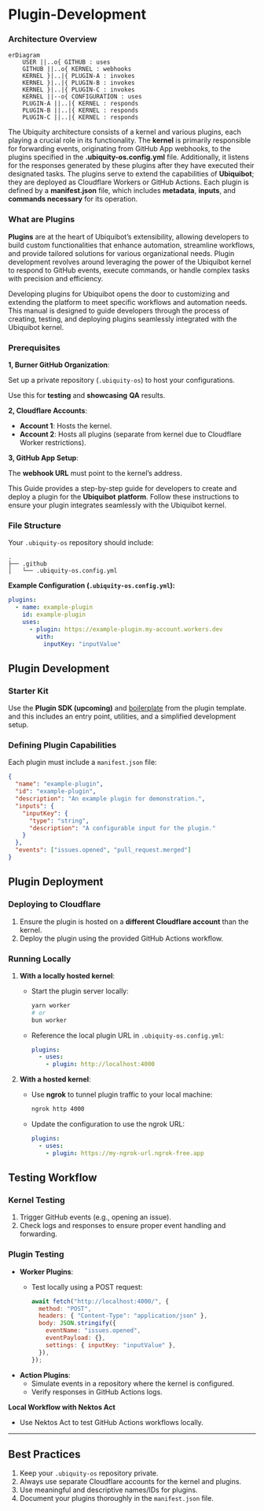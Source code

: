 # Plugin-Development

### **Architecture Overview**

```mermaid
erDiagram
    USER ||..o{ GITHUB : uses
    GITHUB ||..o{ KERNEL : webhooks
    KERNEL }|..|{ PLUGIN-A : invokes
    KERNEL }|..|{ PLUGIN-B : invokes
    KERNEL }|..|{ PLUGIN-C : invokes
    KERNEL ||--o{ CONFIGURATION : uses
    PLUGIN-A ||..|{ KERNEL : responds
    PLUGIN-B ||..|{ KERNEL : responds
    PLUGIN-C ||..|{ KERNEL : responds
```

The Ubiquity architecture consists of a kernel and various plugins, each playing a crucial role in its functionality. The **kernel** is primarily responsible for forwarding events, originating from GitHub App webhooks, to the plugins specified in the **.ubiquity-os.config.yml** file. Additionally, it listens for the responses generated by these plugins after they have executed their designated tasks. The plugins serve to extend the capabilities of **Ubiquibot**; they are deployed as Cloudflare Workers or GitHub Actions. Each plugin is defined by a **manifest.json** file, which includes **metadata**, **inputs**, and **commands necessary** for its operation.

### What are Plugins

**Plugins** are at the heart of Ubiquibot’s extensibility, allowing developers to build custom functionalities that enhance automation, streamline workflows, and provide tailored solutions for various organizational needs. Plugin development revolves around leveraging the power of the Ubiquibot kernel to respond to GitHub events, execute commands, or handle complex tasks with precision and efficiency.

Developing plugins for Ubiquibot opens the door to customizing and extending the platform to meet specific workflows and automation needs. This manual is designed to guide developers through the process of creating, testing, and deploying plugins seamlessly integrated with the Ubiquibot kernel.

### **Prerequisites**

**1, Burner GitHub Organization**:

Set up a private repository (`.ubiquity-os`) to host your configurations.

Use this for **testing** and **showcasing** **QA** results.

**2, Cloudflare Accounts**:

* **Account 1**: Hosts the kernel.
* **Account 2**: Hosts all plugins (separate from kernel due to Cloudflare Worker restrictions).

**3, GitHub App Setup**:

The **webhook URL** must point to the kernel’s address.

This Guide provides a step-by-step guide for developers to create and deploy a plugin for the **Ubiquibot** **platform**. Follow these instructions to ensure your plugin integrates seamlessly with the Ubiquibot kernel.

### **File Structure**

Your `.ubiquity-os` repository should include:

```plaintext
.
├── .github
│   └── .ubiquity-os.config.yml
```

**Example Configuration (`.ubiquity-os.config.yml`):**

```yaml
plugins:
  - name: example-plugin
    id: example-plugin
    uses:
      - plugin: https://example-plugin.my-account.workers.dev
        with:
          inputKey: "inputValue"
```

## **Plugin Development**

### **Starter Kit**

Use the **Plugin SDK (upcoming)** and [boilerplate](https://github.com/ubiquity-os/plugin-template) from the plugin template. and this includes an entry point, utilities, and a simplified development setup.

### **Defining Plugin Capabilities**

Each plugin must include a `manifest.json` file:

```json
{
  "name": "example-plugin",
  "id": "example-plugin",
  "description": "An example plugin for demonstration.",
  "inputs": {
    "inputKey": {
      "type": "string",
      "description": "A configurable input for the plugin."
    }
  },
  "events": ["issues.opened", "pull_request.merged"]
}
```

## **Plugin Deployment**

### **Deploying to Cloudflare**

1. Ensure the plugin is hosted on a **different Cloudflare account** than the kernel.
2. Deploy the plugin using the provided GitHub Actions workflow.

### **Running Locally**

1. **With a locally hosted kernel**:
   *   Start the plugin server locally:

       ```bash
       yarn worker
       # or
       bun worker
       ```
   *   Reference the local plugin URL in `.ubiquity-os.config.yml`:

       ```yaml
       plugins:
         - uses:
           - plugin: http://localhost:4000
       ```
2. **With a hosted kernel**:
   *   Use **ngrok** to tunnel plugin traffic to your local machine:

       ```bash
       ngrok http 4000
       ```
   *   Update the configuration to use the ngrok URL:

       ```yaml
       plugins:
         - uses:
           - plugin: https://my-ngrok-url.ngrok-free.app
       ```

## **Testing Workflow**

### **Kernel Testing**

1. Trigger GitHub events (e.g., opening an issue).
2. Check logs and responses to ensure proper event handling and forwarding.

### **Plugin Testing**

* **Worker Plugins**:
  *   Test locally using a POST request:

      ```javascript
      await fetch("http://localhost:4000/", {
        method: "POST",
        headers: { "Content-Type": "application/json" },
        body: JSON.stringify({
          eventName: "issues.opened",
          eventPayload: {},
          settings: { inputKey: "inputValue" },
        }),
      });
      ```
* **Action Plugins**:
  * Simulate events in a repository where the kernel is configured.
  * Verify responses in GitHub Actions logs.

**Local Workflow with Nektos Act**

* Use Nektos Act to test GitHub Actions workflows locally.

***

## **Best Practices**

1. Keep your `.ubiquity-os` repository private.
2. Always use separate Cloudflare accounts for the kernel and plugins.
3. Use meaningful and descriptive names/IDs for plugins.
4. Document your plugins thoroughly in the `manifest.json` file.
